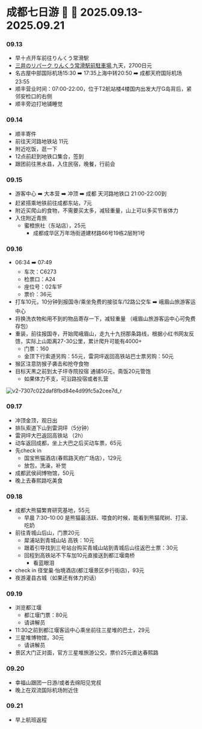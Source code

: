 # 成都七日游 🧗 🐼 2025.09.13-2025.09.21

### 09.13
- 早十点开车前往りんくう常滑駅
- [三井のリパーク りんくう常滑駅前駐車場](https://maps.app.goo.gl/kR31Nru1twfXEKRU7),九天，2700日元
- 名古屋中部国际机场15:30 ➡️ 17:35上海中转20:50 ➡️ 成都天府国际机场23:55
- 顺丰营业时间：07:00-22:00，位于T2航站楼4楼国内出发大厅G岛背后，紧邻安检口的右侧
- 顺丰旁边打地铺睡觉

### 09.14
- 顺丰寄件
- 前往天河路地铁站 11元
- 附近吃饭，逛一下
- 12点前赶到地铁口集合，签到
- 跟团前往黑水县，入住民宿，晚餐，行前会

### 09.15
- 游客中心 ➡️ 大本营 ➡️ 冲顶 ➡️ 成都 天河路地铁口 21:00-22:00到
- 赶紧搭乘地铁前往成都东站，7元
- 附近买爬山的食物，不需要买太多，减轻重量，山上可以多买节省体力
- 入住附近青旅
  - 蜜橙旅社（东站店），25元
    - 成都成华区万年场街道建材路66号19栋2层附1号

### 09.16
- 06:34 ➡️ 07:49
  - 车次：C6273
  - 检票口：A24
  - 座位号：02车1F
  - 票价：36元
- 打车10元，10分钟到报国寺/乘坐免费的接驳车/12路公交车 ➡️ 峨眉山旅游客运中心
- 将换洗衣物和用不到的物品寄存一下，减轻重量 （峨眉山旅游客运中心可免费存包）
- 重装，前往报国寺，开始爬峨眉山，走九十九拐那条路线，根据小红书网友反馈，实际上山距离27-30公里，累计爬升可能有4000+
  - 门票：160
  - 金顶下行索道另购：55元，雷洞坪返回高铁站巴士票另购：50元
- 猴区注意防猴子袭击和抢夺食物
- 目标天黑之前到太子坪寺院投宿 通铺50元，斋饭20元管饱
  - 如果体力不支，可沿路投宿或者扎营

![v2-7307c022daf8fbd84e4d99fc5a2cee7d_r](https://github.com/user-attachments/assets/7355ad6d-7d61-4afc-8af1-edbc3edb4f21)

### 09.17
- 冲顶金顶，观日出
- 排队索道下山到雷洞坪（5分钟）
- 雷洞坪大巴返回高铁站 （2h）
- 动车返回成都，坐上大巴之后买动车票，65元
- 先check in
  - 国宝熊猫酒店(春熙路天府广场店），129元
  - 放包，洗澡，补觉
- 成都武侯祠博物馆，50元
- 晚上去春熙路吃美食

### 09.18
- 成都大熊猫繁育研究基地，55元
  - 早晨 7:30–10:00 是熊猫最活跃、喂食的时候，能看到熊猫爬树、打滚、吃奶
- 前往青城山后山，门票20元
  - 犀浦站到青城山站 高铁：10元
  - 跟着引导找到三号站台购买青城山站到青城后山往返巴士票：30元
  - 回程到高铁站不下车加10元直接送到都江堰南桥
    - 看蓝眼泪
- check in 径堂巢·怡境酒店(都江堰景区步行街店)，93元
- 夜游灌县古城（如果还有体力的话）
 
### 09.19
- 浏览都江堰
  - 都江堰门票：80元  
  - 请讲解员
- 11:30之前到都江堰客运中心乘坐前往三星堆的巴士，29元
- 三星堆博物馆，30元
  - 请讲解员
- 景区大门正对面，官方三星堆旅游公交，票价25元直达春熙路

### 09.20
- 幸福山跟团一日游/或者去绵阳见党叔
- 晚上在双流国际机场附近住

### 09.21
- 早上航班返程
